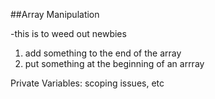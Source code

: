 ##Array Manipulation

-this is to weed out newbies
1) add something to the end of the array
2) put something at the beginning of an arrray

Private Variables:
scoping issues, etc

